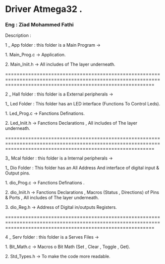 <h1>Driver Atmega32 .</h1>
<h3>Eng : Ziad Mohammed Fathi </h3>
<p>
Description : 
 <p> 1 _ App folder : this folder is a Main Program -> 
                                                    <p>1. Main_Prog.c -> Application. </p>
                                                    <p>2. Main_Iniit.h -> All includes of The layer underneath. </p>
                                                   
 </p>
 <p>================================================================================================================================================================</p>
  <p>2 _ Hall folder : this folder is a External peripherals -> 
                 <p> 1_ Led Folder : This folder has an LED interface (Functions To Control Leds).</p>
                                                   <p> 1. Led_Prog.c -> Fanctions Definations.</p>
                                                   <p> 2. Led_Iniit.h -> Fanctions Declarations , All includes of The layer underneath.</p>
   
  </p>
   <p>================================================================================================================================================================</p>

<p>  3_ Mcal folder : this folder is a Internal peripherals -> 
                   <p>1_ Dio Folder : This folder has an All Address And interface of digital input & Output pins. </p>
                                 <p> 1. dio_Prog.c -> Fanctions Definations . </p> 
                                <p>  2. dio_Iniit.h -> Fanctions Declarations , Macros (Status , Directions) of Pins & Ports , All includes of The layer underneath. </p> 
                                <p> 3. dio_Reg.h -> Address of Digital in/outputs Registers.  </p>
</p>          
 <p>================================================================================================================================================================</p>

<p>  4 _ Serv folder : this folder is a Serves Files -> 
                                                    <p> 1. Bit_Math.c -> Macros o Bit Math (Set , Clear , Toggle , Get). </p>
                                                    <p> 2. Std_Types.h -> To make the code more readable. </p>
</p>
</p>
